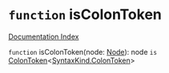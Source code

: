 # `function` isColonToken

[Documentation Index](../README.md)

`function` isColonToken(node: [Node](../interface.Node/README.md)): node `is` [ColonToken](../interface.PunctuationToken/README.md)\<[SyntaxKind.ColonToken](../enum.SyntaxKind/README.md#colontoken--59)>